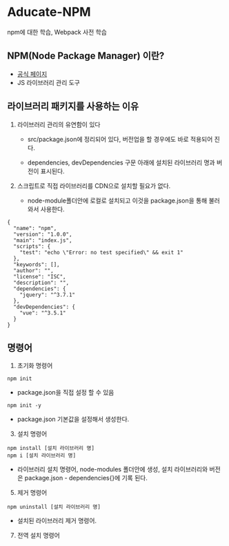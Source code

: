 # Aducate-NPM
npm에 대한 학습, Webpack 사전 학습


## NPM(Node Package Manager) 이란?
 - [공식 페이지](https://www.npmjs.com/)
 - JS 라이브러리 관리 도구

## 라이브러리 패키지를 사용하는 이유 
1. 라이브러리 관리의 유연함이 있다
 
   - src/package.json에 정리되어 있다, 버전업을 할 경우에도 바로 적용되어 진다.

   - dependencies, devDependencies 구문 아래에 설치된 라이브러리 명과 버전이 표시된다. 

3. 스크립트로 직접 라이브러리를 CDN으로 설치할 필요가 없다.
  
   - node-module폴더안에 로컬로 설치되고 이것을 package.json을 통해 불러와서 사용한다.

```
{
  "name": "npm",
  "version": "1.0.0",
  "main": "index.js",
  "scripts": {
    "test": "echo \"Error: no test specified\" && exit 1"
  },
  "keywords": [],
  "author": "",
  "license": "ISC",
  "description": "",
  "dependencies": {
    "jquery": "^3.7.1"
  },
  "devDependencies": {
    "vue": "^3.5.1"
  }
}

```
## 명령어
1. 초기화 명령어

```
npm init
```
   - package.json을 직접 설정 할 수 있음
```
npm init -y
```
   - package.json 기본값을 설정해서 생성한다.
     
3. 설치 명령어

```
npm install [설치 라이브러리 명]
npm i [설치 라이브러리 명] 
```

   -  라이브러리 설치 명령어, node-modules 폴더안에 생성, 설치 라이브러리와 버전은  package.json - dependencies{}에 기록 된다.

5. 제거 명령어

```
npm uninstall [설치 라이브러리 명]
```

   - 설치된 라이브러리 제거 명령어.
   
7. 전역 설치 명령어

